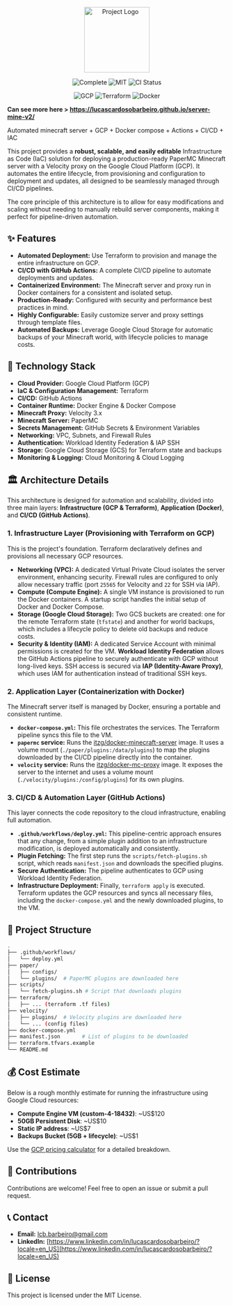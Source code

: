 <p align="center">
  <img src="https://res.cloudinary.com/zenbusiness/image/upload/v1670445040/logaster/logaster-2020-06-image14-3.png" width="150" alt="Project Logo" />
</p>
<p align="center">
  <img src="https://img.shields.io/badge/status-complete-green?style=for-the-badge" alt="Complete" />
  <img src="https://img.shields.io/badge/license-MIT-blue?style=for-the-badge" alt="MIT" />
  <img src="https://github.com/lucascardosobarbeiro/server-mine-v2/actions/workflows/deploy.yml/badge.svg?branch=main" alt="CI Status" />
</p>
<p align="center">
  <img src="https://img.shields.io/badge/GCP-4285F4?style=for-the-badge&logo=google-cloud&logoColor=white" alt="GCP" />
  <img src="https://img.shields.io/badge/Terraform-7B42BC?style=for-the-badge&logo=terraform&logoColor=white" alt="Terraform" />
  <img src="https://img.shields.io/badge/Docker-2496ED?style=for-the-badge&logo=docker&logoColor=white" alt="Docker" />

</p>

**Can see more here > https://lucascardosobarbeiro.github.io/server-mine-v2/**

Automated minecraft server + GCP + Docker compose + Actions + CI/CD + IAC

This project provides a **robust, scalable, and easily editable** Infrastructure as Code (IaC) solution for deploying a production-ready PaperMC Minecraft server with a Velocity proxy on the Google Cloud Platform (GCP). It automates the entire lifecycle, from provisioning and configuration to deployment and updates, all designed to be seamlessly managed through CI/CD pipelines.

The core principle of this architecture is to allow for easy modifications and scaling without needing to manually rebuild server components, making it perfect for pipeline-driven automation.

## ✨ Features

* **Automated Deployment:** Use Terraform to provision and manage the entire infrastructure on GCP.
* **CI/CD with GitHub Actions:** A complete CI/CD pipeline to automate deployments and updates.
* **Containerized Environment:** The Minecraft server and proxy run in Docker containers for a consistent and isolated setup.
* **Production-Ready:** Configured with security and performance best practices in mind.
* **Highly Configurable:** Easily customize server and proxy settings through template files.
* **Automated Backups:** Leverage Google Cloud Storage for automatic backups of your Minecraft world, with lifecycle policies to manage costs.

## 🚀 Technology Stack

* **Cloud Provider:** Google Cloud Platform (GCP)
* **IaC & Configuration Management:** Terraform
* **CI/CD:** GitHub Actions
* **Container Runtime:** Docker Engine & Docker Compose
* **Minecraft Proxy:** Velocity 3.x
* **Minecraft Server:** PaperMC
* **Secrets Management:** GitHub Secrets & Environment Variables
* **Networking:** VPC, Subnets, and Firewall Rules
* **Authentication:** Workload Identity Federation & IAP SSH
* **Storage:** Google Cloud Storage (GCS) for Terraform state and backups
* **Monitoring & Logging:** Cloud Monitoring & Cloud Logging

## 🏛️ Architecture Details

This architecture is designed for automation and scalability, divided into three main layers: **Infrastructure (GCP & Terraform)**, **Application (Docker)**, and **CI/CD (GitHub Actions)**.



### 1. Infrastructure Layer (Provisioning with Terraform on GCP)

This is the project's foundation. Terraform declaratively defines and provisions all necessary GCP resources.

* **Networking (VPC):** A dedicated Virtual Private Cloud isolates the server environment, enhancing security. Firewall rules are configured to only allow necessary traffic (port `25565` for Velocity and `22` for SSH via IAP).
* **Compute (Compute Engine):** A single VM instance is provisioned to run the Docker containers. A startup script handles the initial setup of Docker and Docker Compose.
* **Storage (Google Cloud Storage):** Two GCS buckets are created: one for the remote Terraform state (`tfstate`) and another for world backups, which includes a lifecycle policy to delete old backups and reduce costs.
* **Security & Identity (IAM):** A dedicated Service Account with minimal permissions is created for the VM. **Workload Identity Federation** allows the GitHub Actions pipeline to securely authenticate with GCP without long-lived keys. SSH access is secured via **IAP (Identity-Aware Proxy)**, which uses IAM for authentication instead of traditional SSH keys.

### 2. Application Layer (Containerization with Docker)

The Minecraft server itself is managed by Docker, ensuring a portable and consistent runtime.

* **`docker-compose.yml`:** This file orchestrates the services. The Terraform pipeline syncs this file to the VM.
* **`papermc` service:** Runs the [itzg/docker-minecraft-server](https://github.com/itzg/docker-minecraft-server) image. It uses a volume mount (`./paper/plugins:/data/plugins`) to map the plugins downloaded by the CI/CD pipeline directly into the container.
* **`velocity` service:** Runs the [itzg/docker-mc-proxy](https://github.com/itzg/docker-mc-proxy) image. It exposes the server to the internet and uses a volume mount (`./velocity/plugins:/config/plugins`) for its own plugins.

### 3. CI/CD & Automation Layer (GitHub Actions)

This layer connects the code repository to the cloud infrastructure, enabling full automation.

* **`.github/workflows/deploy.yml`:** This pipeline-centric approach ensures that any change, from a simple plugin addition to an infrastructure modification, is deployed automatically and consistently.
* **Plugin Fetching:** The first step runs the `scripts/fetch-plugins.sh` script, which reads `manifest.json` and downloads the specified plugins.
* **Secure Authentication:** The pipeline authenticates to GCP using Workload Identity Federation.
* **Infrastructure Deployment:** Finally, `terraform apply` is executed. Terraform updates the GCP resources and syncs all necessary files, including the `docker-compose.yml` and the newly downloaded plugins, to the VM.

## 📁 Project Structure

```bash
.
├── .github/workflows/
│   └── deploy.yml
├── paper/
│   ├── configs/
│   └── plugins/  # PaperMC plugins are downloaded here
├── scripts/
│   └── fetch-plugins.sh # Script that downloads plugins
├── terraform/
│   ├── ... (terraform .tf files)
├── velocity/
│   ├── plugins/  # Velocity plugins are downloaded here
│   └── ... (config files)
├── docker-compose.yml
├── manifest.json       # List of plugins to be downloaded
├── terraform.tfvars.example
└── README.md
```

## 💰 Cost Estimate

Below is a rough monthly estimate for running the infrastructure using Google Cloud resources:

- **Compute Engine VM (custom-4-18432)**: ~US$120
- **50GB Persistent Disk**: ~US$10
- **Static IP address**: ~US$7
- **Backups Bucket (5GB + lifecycle)**: ~US$1

Use the [GCP pricing calculator](https://cloud.google.com/products/calculator) for a detailed breakdown.



## 🤝 Contributions

Contributions are welcome! Feel free to open an issue or submit a pull request.

## 📞 Contact

* **Email:** lcb.barbeiro@gmail.com
* **LinkedIn:** [https://www.linkedin.com/in/lucascardosobarbeiro/?locale=en_US](https://www.linkedin.com/in/lucascardosobarbeiro/?locale=en_US)

## 📄 License

This project is licensed under the MIT License.
